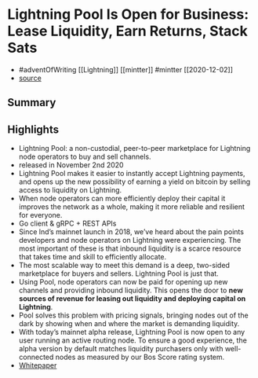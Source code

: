 # Lightning Pool Is Open for Business: Lease Liquidity, Earn Returns, Stack Sats

- #adventOfWriting [[Lightning]] [[mintter]] #mintter [[2020-12-02]]
- [source](https://lightning.engineering/posts/2020-11-02-lightning-pool/)

## Summary

## Highlights

- Lightning Pool: a non-custodial, peer-to-peer marketplace for Lightning node operators to buy and sell channels.
- released in November 2nd 2020
- Lightning Pool makes it easier to instantly accept Lightning payments, and opens up the new possibility of earning a yield on bitcoin by selling access to liquidity on Lightning.
- When node operators can more efficiently deploy their capital it improves the network as a whole, making it more reliable and resilient for everyone.
- Go client & gRPC + REST APIs
- Since lnd’s mainnet launch in 2018, we’ve heard about the pain points developers and node operators on Lightning were experiencing. The most important of these is that inbound liquidity is a scarce resource that takes time and skill to efficiently allocate.
- The most scalable way to meet this demand is a deep, two-sided marketplace for buyers and sellers. Lightning Pool is just that.
- Using Pool, node operators can now be paid for opening up new channels and providing inbound liquidity. This opens the door to **new sources of revenue for leasing out liquidity and deploying capital on Lightning**.
- Pool solves this problem with pricing signals, bringing nodes out of the dark by showing when and where the market is demanding liquidity.
- With today’s mainnet alpha release, Lightning Pool is now open to any user running an active routing node. To ensure a good experience, the alpha version by default matches liquidity purchasers only with well-connected nodes as measured by our Bos Score rating system.
- [Whitepaper](https://lightning.engineering/lightning-pool-whitepaper.pdf)


